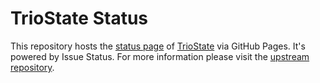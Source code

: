 # TrioState Status

This repository hosts the [status page](https://status.triostate.net) of [TrioState](https://triostate.net) via GitHub Pages. It's powered by Issue Status. For more information please visit the [upstream repository](https://github.com/tadhglewis/issue-status).
